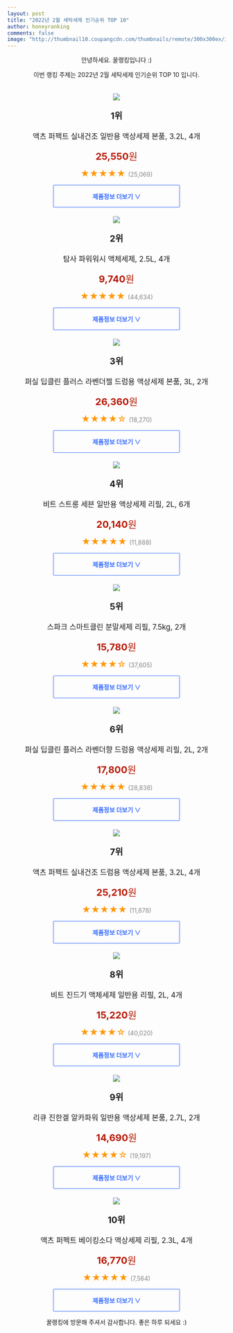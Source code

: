 ```yaml
--- 
layout: post 
title: "2022년 2월 세탁세제 인기순위 TOP 10" 
author: honeyranking 
comments: false 
image: "http://thumbnail10.coupangcdn.com/thumbnails/remote/300x300ex/image/retail/images/2020/05/19/20/8/c0168074-3ce3-4431-8dbe-ba8c09259890.jpg" 
--- 
```

<p style="text-align: center;">안녕하세요. 꿀랭킹입니다 :)</p> <p style="text-align: center;">이번 랭킹 주제는 2022년 2월 세탁세제 인기순위 TOP 10 입니다.</p><center><img src="http://thumbnail10.coupangcdn.com/thumbnails/remote/300x300ex/image/retail/images/2020/05/19/20/8/c0168074-3ce3-4431-8dbe-ba8c09259890.jpg" style="margin-top:20px" /></center> <p style="text-align: center; font-size: 20px"><b>1위</b></p> <p style="text-align: center; font-size: 17px">액츠 퍼펙트 실내건조 일반용 액상세제 본품, 3.2L, 4개</p> <p style="text-align: center;"><span style="color: #b61800; font-size: 22px;"><b>25,550</b>원</span></p> <p style="text-align: center;"><span style="color: #ff9600; font-size: 20px;">★★★★★ </span><span style="color: #878787;">(25,069)</span></p> <center><a href="https://link.coupang.com/a/j7brR"> <div style="font-size: 14px; display: inline-block; padding: 15px 90px; color: #346aff; border-radius: 2px; border: 1px solid #346aff; cursor: pointer;"><b>제품정보 더보기 &or;</b></div> </a></center><center><img src="http://thumbnail10.coupangcdn.com/thumbnails/remote/300x300ex/image/retail/images/7926718187667028-9518888a-a1d7-4d00-8f0c-a58a95b30b1d.jpg" style="margin-top:20px" /></center> <p style="text-align: center; font-size: 20px"><b>2위</b></p> <p style="text-align: center; font-size: 17px">탐사 파워워시 액체세제, 2.5L, 4개</p> <p style="text-align: center;"><span style="color: #b61800; font-size: 22px;"><b>9,740</b>원</span></p> <p style="text-align: center;"><span style="color: #ff9600; font-size: 20px;">★★★★★ </span><span style="color: #878787;">(44,634)</span></p> <center><a href="https://link.coupang.com/a/j7brT"> <div style="font-size: 14px; display: inline-block; padding: 15px 90px; color: #346aff; border-radius: 2px; border: 1px solid #346aff; cursor: pointer;"><b>제품정보 더보기 &or;</b></div> </a></center><center><img src="http://thumbnail10.coupangcdn.com/thumbnails/remote/300x300ex/image/retail/images/1098642253463-f13097f1-c856-49d5-8efb-f9b42c125c48.jpg" style="margin-top:20px" /></center> <p style="text-align: center; font-size: 20px"><b>3위</b></p> <p style="text-align: center; font-size: 17px">퍼실 딥클린 플러스 라벤더젤 드럼용 액상세제 본품, 3L, 2개</p> <p style="text-align: center;"><span style="color: #b61800; font-size: 22px;"><b>26,360</b>원</span></p> <p style="text-align: center;"><span style="color: #ff9600; font-size: 20px;">★★★★☆ </span><span style="color: #878787;">(18,270)</span></p> <center><a href="https://link.coupang.com/a/j7brX"> <div style="font-size: 14px; display: inline-block; padding: 15px 90px; color: #346aff; border-radius: 2px; border: 1px solid #346aff; cursor: pointer;"><b>제품정보 더보기 &or;</b></div> </a></center><center><img src="http://thumbnail10.coupangcdn.com/thumbnails/remote/300x300ex/image/retail/images/2020/05/19/19/6/9eeb0590-8de2-4f9e-894f-fa93927eaa96.jpg" style="margin-top:20px" /></center> <p style="text-align: center; font-size: 20px"><b>4위</b></p> <p style="text-align: center; font-size: 17px">비트 스트롱 세븐 일반용 액상세제 리필, 2L, 6개</p> <p style="text-align: center;"><span style="color: #b61800; font-size: 22px;"><b>20,140</b>원</span></p> <p style="text-align: center;"><span style="color: #ff9600; font-size: 20px;">★★★★★ </span><span style="color: #878787;">(11,888)</span></p> <center><a href="https://link.coupang.com/a/j7brZ"> <div style="font-size: 14px; display: inline-block; padding: 15px 90px; color: #346aff; border-radius: 2px; border: 1px solid #346aff; cursor: pointer;"><b>제품정보 더보기 &or;</b></div> </a></center><center><img src="http://thumbnail9.coupangcdn.com/thumbnails/remote/300x300ex/image/retail/images/35256939115694-8d16b226-0e65-43f8-ab3a-b0ea444fa840.jpg" style="margin-top:20px" /></center> <p style="text-align: center; font-size: 20px"><b>5위</b></p> <p style="text-align: center; font-size: 17px">스파크 스마트클린 분말세제 리필, 7.5kg, 2개</p> <p style="text-align: center;"><span style="color: #b61800; font-size: 22px;"><b>15,780</b>원</span></p> <p style="text-align: center;"><span style="color: #ff9600; font-size: 20px;">★★★★☆ </span><span style="color: #878787;">(37,605)</span></p> <center><a href="https://link.coupang.com/a/j7br0"> <div style="font-size: 14px; display: inline-block; padding: 15px 90px; color: #346aff; border-radius: 2px; border: 1px solid #346aff; cursor: pointer;"><b>제품정보 더보기 &or;</b></div> </a></center><center><img src="http://thumbnail9.coupangcdn.com/thumbnails/remote/300x300ex/image/retail/images/501381220776890-4bf28eae-f9a1-4c39-9b5e-2b32a61ace76.jpg" style="margin-top:20px" /></center> <p style="text-align: center; font-size: 20px"><b>6위</b></p> <p style="text-align: center; font-size: 17px">퍼실 딥클린 플러스 라벤더향 드럼용 액상세제 리필, 2L, 2개</p> <p style="text-align: center;"><span style="color: #b61800; font-size: 22px;"><b>17,800</b>원</span></p> <p style="text-align: center;"><span style="color: #ff9600; font-size: 20px;">★★★★★ </span><span style="color: #878787;">(28,838)</span></p> <center><a href="https://link.coupang.com/a/j7br1"> <div style="font-size: 14px; display: inline-block; padding: 15px 90px; color: #346aff; border-radius: 2px; border: 1px solid #346aff; cursor: pointer;"><b>제품정보 더보기 &or;</b></div> </a></center><center><img src="http://thumbnail6.coupangcdn.com/thumbnails/remote/300x300ex/image/retail/images/2020/05/19/20/1/a91eeb56-289b-4919-b516-4e0d9ed2d395.jpg" style="margin-top:20px" /></center> <p style="text-align: center; font-size: 20px"><b>7위</b></p> <p style="text-align: center; font-size: 17px">액츠 퍼펙트 실내건조 드럼용 액상세제 본품, 3.2L, 4개</p> <p style="text-align: center;"><span style="color: #b61800; font-size: 22px;"><b>25,210</b>원</span></p> <p style="text-align: center;"><span style="color: #ff9600; font-size: 20px;">★★★★★ </span><span style="color: #878787;">(11,878)</span></p> <center><a href="https://link.coupang.com/a/j7br3"> <div style="font-size: 14px; display: inline-block; padding: 15px 90px; color: #346aff; border-radius: 2px; border: 1px solid #346aff; cursor: pointer;"><b>제품정보 더보기 &or;</b></div> </a></center><center><img src="http://thumbnail10.coupangcdn.com/thumbnails/remote/300x300ex/image/retail/images/354492636438840-4b82d303-2a33-4de5-9f64-a9ed7fe77b2d.jpg" style="margin-top:20px" /></center> <p style="text-align: center; font-size: 20px"><b>8위</b></p> <p style="text-align: center; font-size: 17px">비트 진드기 액체세제 일반용 리필, 2L, 4개</p> <p style="text-align: center;"><span style="color: #b61800; font-size: 22px;"><b>15,220</b>원</span></p> <p style="text-align: center;"><span style="color: #ff9600; font-size: 20px;">★★★★☆ </span><span style="color: #878787;">(40,020)</span></p> <center><a href="https://link.coupang.com/a/j7br5"> <div style="font-size: 14px; display: inline-block; padding: 15px 90px; color: #346aff; border-radius: 2px; border: 1px solid #346aff; cursor: pointer;"><b>제품정보 더보기 &or;</b></div> </a></center><center><img src="http://thumbnail6.coupangcdn.com/thumbnails/remote/300x300ex/image/product/image/vendoritem/2019/06/19/3000820689/2827e299-a2c1-4c88-aed2-f1449841b556.jpg" style="margin-top:20px" /></center> <p style="text-align: center; font-size: 20px"><b>9위</b></p> <p style="text-align: center; font-size: 17px">리큐 진한겔 알카파워 일반용 액상세제 본품, 2.7L, 2개</p> <p style="text-align: center;"><span style="color: #b61800; font-size: 22px;"><b>14,690</b>원</span></p> <p style="text-align: center;"><span style="color: #ff9600; font-size: 20px;">★★★★☆ </span><span style="color: #878787;">(19,197)</span></p> <center><a href="https://link.coupang.com/a/j7br6"> <div style="font-size: 14px; display: inline-block; padding: 15px 90px; color: #346aff; border-radius: 2px; border: 1px solid #346aff; cursor: pointer;"><b>제품정보 더보기 &or;</b></div> </a></center><center><img src="http://thumbnail8.coupangcdn.com/thumbnails/remote/300x300ex/image/retail/images/506350662056292-130084ed-4fd5-4bf7-ba85-dcdb93745f2a.png" style="margin-top:20px" /></center> <p style="text-align: center; font-size: 20px"><b>10위</b></p> <p style="text-align: center; font-size: 17px">액츠 퍼펙트 베이킹소다 액상세제 리필, 2.3L, 4개</p> <p style="text-align: center;"><span style="color: #b61800; font-size: 22px;"><b>16,770</b>원</span></p> <p style="text-align: center;"><span style="color: #ff9600; font-size: 20px;">★★★★★ </span><span style="color: #878787;">(7,564)</span></p> <center><a href="https://link.coupang.com/a/j7br7"> <div style="font-size: 14px; display: inline-block; padding: 15px 90px; color: #346aff; border-radius: 2px; border: 1px solid #346aff; cursor: pointer;"><b>제품정보 더보기 &or;</b></div> </a></center> <p style="text-align: center;">꿀랭킹에 방문해 주셔서 감사합니다. 좋은 하루 되세요 :)</p>
